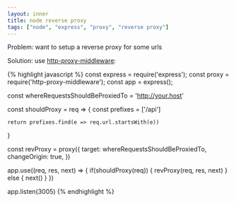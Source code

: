 ```yaml
---
layout: inner
title: node reverse proxy
tags: ["node", "express", "proxy", "reverse proxy"]
---
```

Problem: want to setup a reverse proxy for some urls

Solution: use [http-proxy-middleware](https://github.com/chimurai/http-proxy-middleware):

{% highlight javascript %}
const express = require('express');
const proxy = require('http-proxy-middleware');
const app = express();

const whereRequestsShouldBeProxiedTo = 'http://your.host'

const shouldProxy = req => {
    const prefixes = ['/api']

    return prefixes.find(e => req.url.startsWith(e))
}

const revProxy = proxy({
    target: whereRequestsShouldBeProxiedTo,
    changeOrigin: true,
})

app.use((req, res, next) => {
    if(shouldProxy(req)) {
        revProxy(req, res, next)
    } else {
        next()
    }
})

app.listen(3005)
{% endhighlight %}